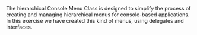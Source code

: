 The hierarchical Console Menu Class is designed to simplify the process of creating and managing hierarchical menus for console-based applications. In this exercise we have created this kind of menus, using delegates and interfaces.